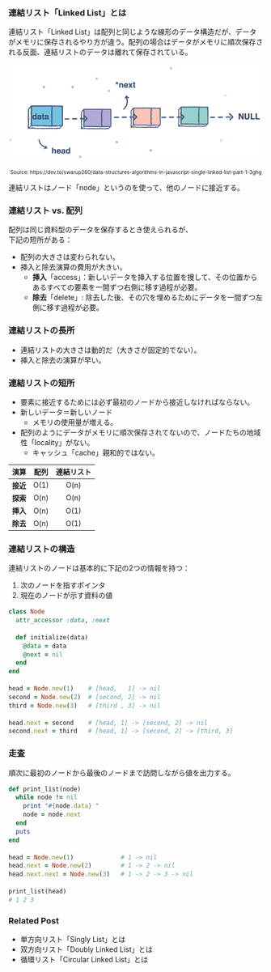 
### 連結リスト「Linked List」とは

連結リスト「Linked List」は配列と同じような線形のデータ構造だが、データがメモリに保存されるやり方が違う。配列の場合はデータがメモリに順次保存される反面、連結リストのデータは離れて保存されている。

![Linked List image](assets/data-structure/linked-list/linkedlist.png)
<div style="font-size: 10px; text-align: center;">Source: https://dev.to/swarup260/data-structures-algorithms-in-javascript-single-linked-list-part-1-3ghg</div>

連結リストはノード「node」というのを使って、他のノードに接近する。

<div class="divider"></div>

### 連結リスト vs. 配列
配列は同じ資料型のデータを保存するとき使えられるが、<br>下記の短所がある：
- 配列の大きさは変わられない。
- 挿入と除去演算の費用が大きい。
  + **挿入**「access」：新しいデータを挿入する位置を捜して、その位置からあるすべての要素を一間ずつ右側に移す過程が必要。
  + **除去**「delete」: 除去した後、その穴を埋めるためにデータを一間ずつ左側に移す過程が必要。

<div class="divider"></div>

### 連結リストの長所
- 連結リストの大きさは動的だ（大きさが固定的でない）。
- 挿入と除去の演算が早い。

### 連結リストの短所
- 要素に接近するためには必ず最初のノードから接近しなければならない。
- 新しいデータ＝新しいノード
  + メモリの使用量が増える。
- 配列のようにデータがメモリに順次保存されてないので、ノードたちの地域性「locality」がない。
  + キャッシュ「cache」親和的ではない。

| 演算 | 配列 | 連結リスト |
|:---:|:---:|:---:|
|**接近**| O(1) | O(n) |
|**探索**| O(n) | O(n) |
|**挿入**| O(n) | O(1) |
|**除去**| O(n) | O(1) |

<div class="divider"></div>

### 連結リストの構造
連結リストのノードは基本的に下記の2つの情報を持つ：
1. 次のノードを指すポインタ
2. 現在のノードが示す資料の値 

```rb
class Node
  attr_accessor :data, :next
  
  def initialize(data)
    @data = data
    @next = nil
  end
end

head = Node.new(1)    # [head,   1] -> nil
second = Node.new(2)  # [second, 2] -> nil
third = Node.new(3)   # [third , 3] -> nil

head.next = second    # [head, 1] -> [second, 2] -> nil
second.next = third   # [head, 1] -> [second, 2] -> [third, 3]
```

### 走査

順次に最初のノードから最後のノードまで訪問しながら値を出力する。
```rb
def print_list(node)
  while node != nil
    print "#{node.data} "
    node = node.next
  end
  puts
end

head = Node.new(1)             # 1 -> nil
head.next = Node.new(2)        # 1 -> 2 -> nil
head.next.next = Node.new(3)   # 1 -> 2 -> 3 -> nil

print_list(head)
# 1 2 3
```

### Related Post
- <router-link to="./jap-linked-list-singly">単方向リスト「Singly List」とは</router-link>
- <router-link to="./jap-linked-list-doubly">双方向リスト「Doubly Linked List」とは</router-link>
- <router-link to="./jap-linked-list-circular">循環リスト「Circular Linked List」とは</router-link>